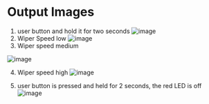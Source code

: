 
# Output Images #
1. user button and hold it for two seconds
   ![image](https://user-images.githubusercontent.com/86312170/168393014-5233cde9-df6a-41ad-8245-27e4177c3f28.png)
2. Wiper Speed low 
![image](https://user-images.githubusercontent.com/86312170/168393095-5b46ef6a-adfc-4f16-9f5c-d16167461c06.png)
3. Wiper speed medium 

![image](https://user-images.githubusercontent.com/86312170/168393197-e0278783-f1b3-41c9-b175-e2a6197840c9.png)

4. Wiper speed high
![image](https://user-images.githubusercontent.com/86312170/168393258-5b62434b-d63f-487c-ab1d-51d628d1415a.png)

5. user button is pressed and held for 2 seconds, the red LED is off
![image](https://user-images.githubusercontent.com/86312170/168393306-55a1987b-9ff6-4ebf-aa93-b45de299ad6a.png)
